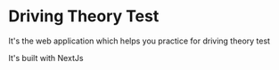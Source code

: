 # Driving Theory Test
It's the web application which helps you practice for driving theory test

It's built with NextJs

